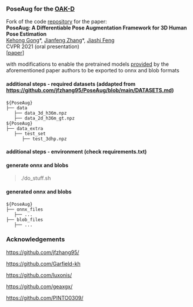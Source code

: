 ### PoseAug for the [OAK-D](https://docs.luxonis.com/projects/hardware/en/latest/pages/BW1098OAK.html)

Fork of the code [repository](https://github.com/jfzhang95/PoseAug/) for the paper:  
**PoseAug: A Differentiable Pose Augmentation Framework for 3D Human Pose Estimation**  
[Kehong Gong](https://www.ece.nus.edu.sg/lv/index.html)\*, [Jianfeng Zhang](https://jeff95.me/)\*, [Jiashi Feng](https://sites.google.com/site/jshfeng/)  
CVPR 2021 (oral presentation)  
[[paper](https://arxiv.org/pdf/2105.02465.pdf)] 

with modifications to enable the pretrained models [provided](https://drive.google.com/drive/folders/1mLttbyZxsRdN5kw1IRdzZozyfndhV3Wh) by the aforementioned paper authors to be exported to onnx and blob formats

#### additional steps - required datasets (addapted from https://github.com/jfzhang95/PoseAug/blob/main/DATASETS.md)
   ```
   ${PoseAug}
   ├── data
      ├── data_3d_h36m.npz
      ├── data_2d_h36m_gt.npz
   ${PoseAug}
   ├── data_extra
      ├── test_set
         ├── test_3dhp.npz
   ```

#### additional steps - environment (check requirements.txt)

#### generate onnx and blobs

> ./do_stuff.sh

#### generated onnx and blobs

   ```
   ${PoseAug}
   ├── onnx_files
      ├── ...
   ├── blob_files
      ├── ...
   ```

### Acknowledgements

https://github.com/jfzhang95/

https://github.com/Garfield-kh

https://github.com/luxonis/

https://github.com/geaxgx/

https://github.com/PINTO0309/

